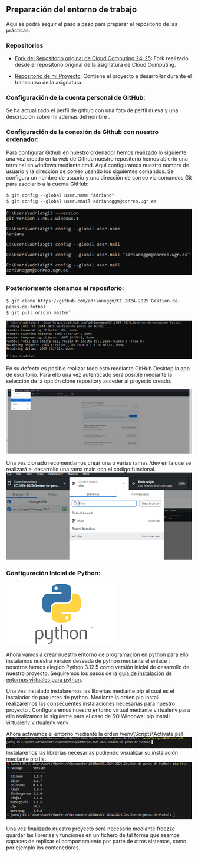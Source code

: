 ## Preparación del entorno de trabajo

Aquí se podrá seguir el paso a paso para preparar el repositorio de las prácticas.

### Repositorios

- [Fork del Repositorio original de Cloud Computing 24-25](https://github.com/cvillalonga/CC-24-25.git): Fork realizado desde el repositorio original de la asignatura de Cloud Computing.

- [Repositorio de mi Proyecto](https://github.com/adrianoggm/CC.2024-2025.Gestion-de-penas-de-futbol.git): Contiene el proyecto a desarrollar durante el transcurso de la asignatura.

### Configuración de la cuenta personal de GitHub:

Se ha actualizado el perfil de github con una foto de perfil nueva y una descripción sobre mí además del nombre .

### Configuración de la conexión de Github con nuestro ordenador:

Para configurar Github en nuestro ordenador hemos realizado lo siguiente una vez creado en la web de Github nuestro repositorio hemos abierto una terminal en windows 
mediante cmd.
Aquí configuramos nuestro nombre de usuario y la dirección de correo usando los siguientes comandos.
Se configura un nombre de usuario y una dirección de correo via comandos Git para asociarlo a la cuenta GitHub:

```
$ git config --global user.name "Adriano"
$ git config --global user.email adrianoggm@correo.ugr.es
```

![usermail](/docs/images/usermail.PNG)

### Posteriormente clonamos el repositorio:
```
$ git clone https://github.com/adrianoggm/CC.2024-2025.Gestion-de-penas-de-futbol
$ git pull origin master`
```
![setup](/docs/images/Clone.PNG)

En su defecto es posible realizar todo esto mediante GitHub Desktop la app de escritorio.
Para ello una vez autenticado será posible mediante la selección de la opción clone repository acceder al proyecto creado.

![setup](/docs/images/Clonegit.PNG)

Una vez clonado recomendamos crear una o varias ramas /dev en la que se realizará el desarrollo una rama main con el código funcional.
![rama](/docs/images/Createbranch.PNG)

### Configuración Inicial de Python:
![entorno](/docs/images/python.PNG)

Ahora vamos a crear nuestro entorno de programación en python para ello instalamos nuestra versión deseada de python mediante el enlace :
nosotros hemos elegido Python 3.12.5 como versión inicial de desarrollo de nuestro proyecto. Seguiremos los pasos de [la guía de instalación de entornos virtuales para python](https://docs.python.org/es/3/tutorial/venv.html).

 
Una vez instalado instalaremos las librerías mediante pip el cual es el instalador de paquetes de python. 
Mediante la orden pip install realizaremos las consecuentes instalaciones necesarias para nuestro proyecto .
Configuraremos nuestro entorno virtual mediante virtualenv para ello realizamos lo siguiente para el caso de SO Windows:
 pip install virtualenv 
 virtualenv venv
 
 Ahora activamos el entorno mediante la orden \venv\Scripts\Activate.ps1  
 ![entorno](/docs/images/entorno.PNG)
 Instalaremos las librerías necesarias pudiendo visualizar su instalación mediante pip list.
![entorno](/docs/images/List.PNG)

Una vez finalizado nuestro proyecto será necesario mediante freezze guardar las librerías y funciones en un fichero de tal forma que seamos capaces 
de replicar el comportamiento por parte de otros sistemas, como por ejemplo los contenedores.
